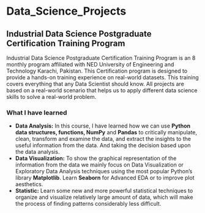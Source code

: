 # Data_Science_Projects
## Industrial Data Science Postgraduate Certification Training Program 
   Industrial Data Science Postgraduate Certification Training Program is an 8 monthly program affiliated with NED University of Engineering and Technology Karachi, Pakistan. This Certification program is designed to provide a hands-on training experience on real-world datasets. This training covers everything that any Data Scientist should know. All projects are based on a real-world scenario that helps us to apply different data science skills to solve a real-world problem. 
### What I have learned 
  - **Data Analysis:** In this course, I have learned how we can use **Python data structures, functions, NumPy** and **Pandas** to critically manipulate, clean, transform and examine the data, and extract the insights to the useful information from the data. And taking the decision based upon the data analysis. 
  - **Data Visualization:** To show the graphical representation of the information from the data we mainly focus on Data Visualization or Exploratory Data Analysis techniques using the most popular Python’s library **Matplotlib**. Learn **Seaborn** for Advanced EDA or to improve plot aesthetics. 
  - **Statistic:** Learn some new and more powerful statistical techniques to organize and visualize relatively large amount of data, which will make the process of finding patterns considerably less difficult.
 
